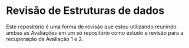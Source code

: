 # Revisão de Estruturas de dados

Este repositório é uma forma de revisão que estou utilizando reunindo ambas as Avaliações 
em um só repositório como estudo e revisão para a recuperação da Avaliação 1 e 2.
